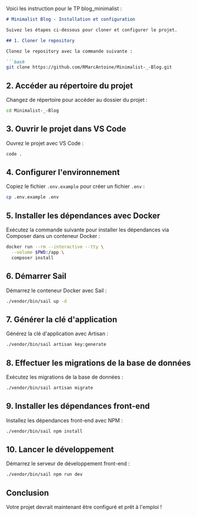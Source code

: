 Voici les instruction pour le TP blog_minimalist :

```markdown
# Minimalist Blog - Installation et configuration

Suivez les étapes ci-dessous pour cloner et configurer le projet.

## 1. Cloner le repository

Clonez le repository avec la commande suivante :

```bash
git clone https://github.com/RMarcAntoine/Minimalist-_-Blog.git
```

## 2. Accéder au répertoire du projet

Changez de répertoire pour accéder au dossier du projet :

```bash
cd Minimalist-_-Blog
```

## 3. Ouvrir le projet dans VS Code

Ouvrez le projet avec VS Code :

```bash
code .
```

## 4. Configurer l'environnement

Copiez le fichier `.env.example` pour créer un fichier `.env` :

```bash
cp .env.example .env
```

## 5. Installer les dépendances avec Docker

Exécutez la commande suivante pour installer les dépendances via Composer dans un conteneur Docker :

```bash
docker run --rm --interactive --tty \
  --volume $PWD:/app \
  composer install
```

## 6. Démarrer Sail

Démarrez le conteneur Docker avec Sail :

```bash
./vendor/bin/sail up -d
```

## 7. Générer la clé d'application

Générez la clé d'application avec Artisan :

```bash
./vendor/bin/sail artisan key:generate
```

## 8. Effectuer les migrations de la base de données

Exécutez les migrations de la base de données :

```bash
./vendor/bin/sail artisan migrate
```

## 9. Installer les dépendances front-end

Installez les dépendances front-end avec NPM :

```bash
./vendor/bin/sail npm install
```

## 10. Lancer le développement

Démarrez le serveur de développement front-end :

```bash
./vendor/bin/sail npm run dev
```

## Conclusion

Votre projet devrait maintenant être configuré et prêt à l'emploi !
```
